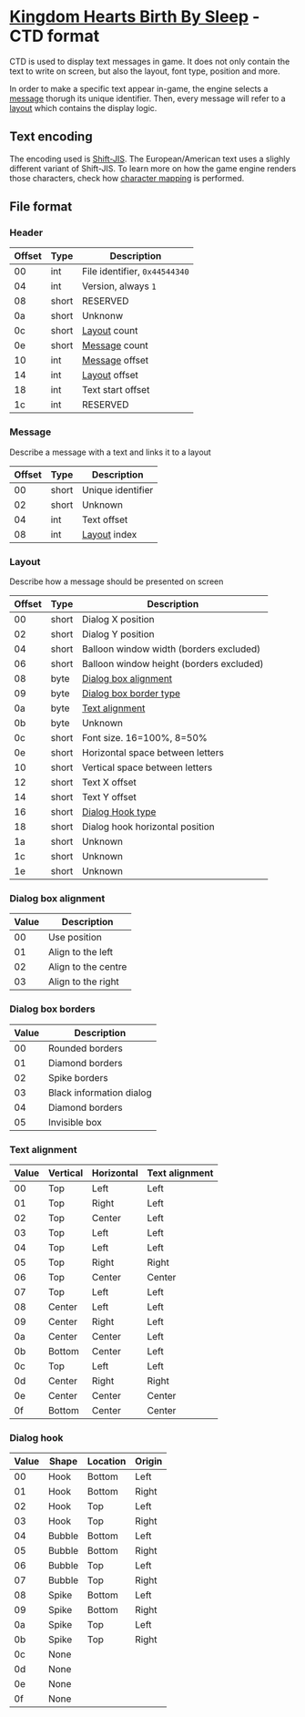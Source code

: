 # [Kingdom Hearts Birth By Sleep](index.md) - CTD format

CTD is used to display text messages in game. It does not only contain the text to write on screen, but also the layout, font type, position and more.

In order to make a specific text appear in-game, the engine selects a [message](#message) thorugh its unique identifier. Then, every message will refer to a [layout](#layout) which contains the display logic.

## Text encoding

The encoding used is [Shift-JIS](https://en.wikipedia.org/wiki/Shift_JIS). The European/American text uses a slighly different variant of Shift-JIS. To learn more on how the game engine renders those characters, check how [character mapping](font#character-mapping) is performed.

## File format

### Header

| Offset | Type  | Description
|--------|-------|------------
| 00     | int   | File identifier, `0x44544340`
| 04     | int   | Version, always `1`
| 08     | short | RESERVED
| 0a     | short | Unknonw
| 0c     | short | [Layout](#layout) count
| 0e     | short | [Message](#message) count
| 10     | int   | [Message](#message) offset
| 14     | int   | [Layout](#layout) offset
| 18     | int   | Text start offset
| 1c     | int   | RESERVED

### Message

Describe a message with a text and links it to a layout

| Offset | Type  | Description
|--------|-------|------------
| 00     | short | Unique identifier
| 02     | short | Unknown
| 04     | int   | Text offset
| 08     | int   | [Layout](#layout) index

### Layout

Describe how a message should be presented on screen

| Offset | Type  | Description
|--------|-------|------------
| 00     | short | Dialog X position
| 02     | short | Dialog Y position
| 04     | short | Balloon window width (borders excluded)
| 06     | short | Balloon window height (borders excluded)
| 08     | byte  | [Dialog box alignment](#dialog-box-alignment)
| 09     | byte  | [Dialog box border type](#dialog-box-borders)
| 0a     | byte  | [Text alignment](#text-alignment)
| 0b     | byte  | Unknown
| 0c     | short | Font size. 16=100%, 8=50%
| 0e     | short | Horizontal space between letters
| 10     | short | Vertical space between letters
| 12     | short | Text X offset
| 14     | short | Text Y offset
| 16     | short | [Dialog Hook type](#dialog-hook)
| 18     | short | Dialog hook horizontal position
| 1a     | short | Unknown
| 1c     | short | Unknown
| 1e     | short | Unknown

### Dialog box alignment

| Value | Description
|-------|-------------
| 00    | Use position
| 01    | Align to the left
| 02    | Align to the centre
| 03    | Align to the right

### Dialog box borders

| Value | Description
|-------|-------------
| 00    | Rounded borders
| 01    | Diamond borders
| 02    | Spike borders
| 03    | Black information dialog
| 04    | Diamond borders
| 05    | Invisible box

### Text alignment

| Value | Vertical | Horizontal | Text alignment
|-------|----------|------------|----------------
| 00    | Top      | Left       | Left
| 01    | Top      | Right      | Left
| 02    | Top      | Center     | Left
| 03    | Top      | Left       | Left
| 04    | Top      | Left       | Left
| 05    | Top      | Right      | Right
| 06    | Top      | Center     | Center
| 07    | Top      | Left       | Left
| 08    | Center   | Left       | Left
| 09    | Center   | Right      | Left
| 0a    | Center   | Center     | Left
| 0b    | Bottom   | Center     | Left
| 0c    | Top      | Left       | Left
| 0d    | Center   | Right      | Right
| 0e    | Center   | Center     | Center
| 0f    | Bottom   | Center     | Center

### Dialog hook

| Value | Shape  | Location | Origin
|-------|--------|----------|--------
| 00    | Hook   | Bottom   | Left
| 01    | Hook   | Bottom   | Right
| 02    | Hook   | Top      | Left
| 03    | Hook   | Top      | Right
| 04    | Bubble | Bottom   | Left
| 05    | Bubble | Bottom   | Right
| 06    | Bubble | Top      | Left
| 07    | Bubble | Top      | Right
| 08    | Spike  | Bottom   | Left
| 09    | Spike  | Bottom   | Right
| 0a    | Spike  | Top      | Left
| 0b    | Spike  | Top      | Right
| 0c    | None   |          |
| 0d    | None   |          |
| 0e    | None   |          |
| 0f    | None   |          |
